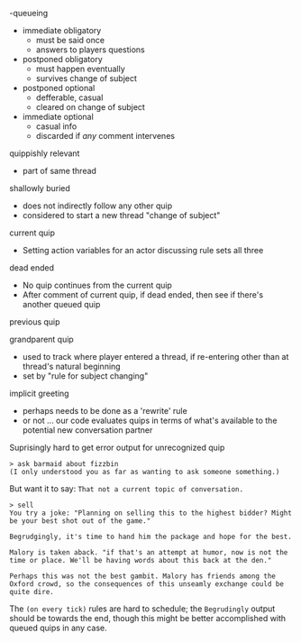 -queueing

- immediate obligatory
    - must be said once
    - answers to players questions
- postponed obligatory
    - must happen eventually
    - survives change of subject
- postponed optional
    - defferable, casual
    - cleared on change of subject
- immediate optional
    - casual info
    - discarded if *any* comment intervenes
    

 quippishly relevant
 - part of same thread

shallowly buried
- does not indirectly follow any other quip
- considered to start a new thread "change of subject"

current quip
- Setting action variables for an actor discussing rule sets all three

dead ended
- No quip continues from the current quip
- After comment of current quip, if dead ended, then see if there's another queued quip

previous quip

grandparent quip
- used to track where player entered a thread, if re-entering other than at thread's natural beginning
- set by "rule for subject changing"


 implicit greeting
 - perhaps needs to be done as a 'rewrite' rule
 - or not ... our code evaluates quips in terms of what's available to the
   potential new conversation partner


Suprisingly hard to get error output for unrecognized quip

```
> ask barmaid about fizzbin
(I only understood you as far as wanting to ask someone something.)
```

But want it to say: `That not a current topic of conversation.`



```
> sell
You try a joke: "Planning on selling this to the highest bidder? Might be your best shot out of the game."

Begrudgingly, it's time to hand him the package and hope for the best.

Malory is taken aback. "if that's an attempt at humor, now is not the time or place. We'll be having words about this back at the den."

Perhaps this was not the best gambit. Malory has friends among the Oxford crowd, so the consequences of this unseamly exchange could be quite dire.
```

The `(on every tick)` rules are hard to schedule; the `Begrudingly` output should be towards the end, though this might be better accomplished with queued quips in any case.
